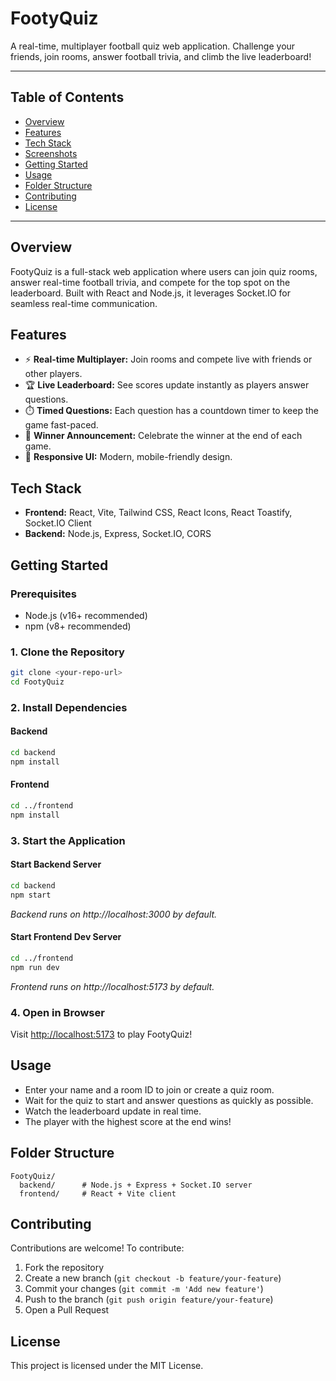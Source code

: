 # FootyQuiz

A real-time, multiplayer football quiz web application. Challenge your friends, join rooms, answer football trivia, and climb the live leaderboard!

---

## Table of Contents
- [Overview](#overview)
- [Features](#features)
- [Tech Stack](#tech-stack)
- [Screenshots](#screenshots)
- [Getting Started](#getting-started)
- [Usage](#usage)
- [Folder Structure](#folder-structure)
- [Contributing](#contributing)
- [License](#license)

---

## Overview
FootyQuiz is a full-stack web application where users can join quiz rooms, answer real-time football trivia, and compete for the top spot on the leaderboard. Built with React and Node.js, it leverages Socket.IO for seamless real-time communication.

## Features
- ⚡ **Real-time Multiplayer:** Join rooms and compete live with friends or other players.
- 🏆 **Live Leaderboard:** See scores update instantly as players answer questions.
- ⏱️ **Timed Questions:** Each question has a countdown timer to keep the game fast-paced.
- 🎉 **Winner Announcement:** Celebrate the winner at the end of each game.
- 📱 **Responsive UI:** Modern, mobile-friendly design.

## Tech Stack
- **Frontend:** React, Vite, Tailwind CSS, React Icons, React Toastify, Socket.IO Client
- **Backend:** Node.js, Express, Socket.IO, CORS



## Getting Started

### Prerequisites
- Node.js (v16+ recommended)
- npm (v8+ recommended)

### 1. Clone the Repository
```bash
git clone <your-repo-url>
cd FootyQuiz
```

### 2. Install Dependencies
#### Backend
```bash
cd backend
npm install
```
#### Frontend
```bash
cd ../frontend
npm install
```

### 3. Start the Application
#### Start Backend Server
```bash
cd backend
npm start
```
_Backend runs on http://localhost:3000 by default._

#### Start Frontend Dev Server
```bash
cd ../frontend
npm run dev
```
_Frontend runs on http://localhost:5173 by default._

### 4. Open in Browser
Visit [http://localhost:5173](http://localhost:5173) to play FootyQuiz!

## Usage
- Enter your name and a room ID to join or create a quiz room.
- Wait for the quiz to start and answer questions as quickly as possible.
- Watch the leaderboard update in real time.
- The player with the highest score at the end wins!

## Folder Structure
```
FootyQuiz/
  backend/      # Node.js + Express + Socket.IO server
  frontend/     # React + Vite client
```

## Contributing
Contributions are welcome! To contribute:
1. Fork the repository
2. Create a new branch (`git checkout -b feature/your-feature`)
3. Commit your changes (`git commit -m 'Add new feature'`)
4. Push to the branch (`git push origin feature/your-feature`)
5. Open a Pull Request

## License
This project is licensed under the MIT License.

